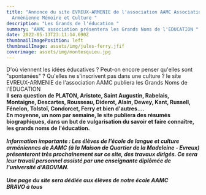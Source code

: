 ```yaml
---
title: "Annonce du site EVREUX-ARMENIE de l'association AAMC Association
  Arménienne Mémoire et Culture "
description: "Les Grands de l'éducation "
summary: "AAMC association présentera les Grands Noms de l'EDUCATION "
date: 2022-05-13T23:11:14.690Z
thumbnailImagePosition: left
thumbnailImage: assets/img/jules-ferry.jfif
coverimage: assets/img/montesquieu.jpg
---
```

D'où viennent les idées éducatives ? Peut-on encore penser qu'elles sont "spontanées" ? Qu'elles ne s'inscrivent pas dans une culture ? le site EVREUX-ARMENIE de l'association AAMC publiera les Grands Noms de l'EDUCATION \
**Il sera question de PLATON, Aristote, Saint Augustin, Rabelais, Montaigne, Descartes, Rousseau, Diderot, Alain, Dewey, Kant, Russell, Fénelon, Tolstoï, Condorcet, Ferry et bien d'autres....**\
**En moyenne, un nom par semaine, le site publiera des résumés biographiques, dans un but de vulgarisation du savoir et faire connaître, les grands noms de l'éducation.** \
\
***Information importante : Les élèves de l'école de langue et culture arméniennes de AAMC (à la Maison de Quartier de la Madeleine - Evreux) présenteront très prochainement sur ce site, des travaux dirigés. Ce sera leur travail personnel assisté par une enseignante diplômée de l'université d'ABOVIAN.*** \
\
***Une page du site sera dédiée aux élèves de notre école AAMC*** \
***BRAVO à tous***